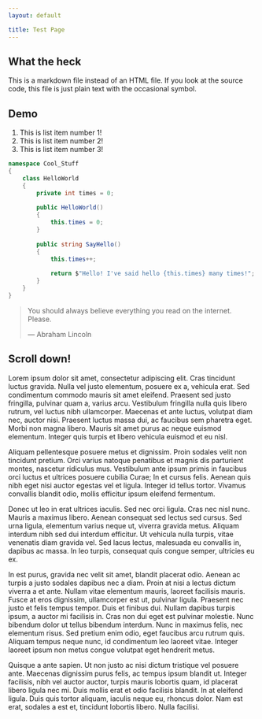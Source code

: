 ```yaml
---
layout: default

title: Test Page
---
```

## What the heck

This is a markdown file instead of an HTML file. If you look at the source code, this file is just plain text with the occasional symbol.

## Demo

1. This is list item number 1!
2. This is list item number 2!
3. This is list item number 3!

``` c#
namespace Cool_Stuff
{
	class HelloWorld
	{
		private int times = 0;
		
		public HelloWorld()
		{
			this.times = 0;
		}
		
		public string SayHello()
		{
			this.times++;
			
			return $"Hello! I've said hello {this.times} many times!";
		}
	}
}
```

> You should always believe everything you read on the internet. Please.
> 
> &mdash; Abraham Lincoln

## Scroll down!

Lorem ipsum dolor sit amet, consectetur adipiscing elit. Cras tincidunt luctus gravida. Nulla vel justo elementum, posuere ex a, vehicula erat. Sed condimentum commodo mauris sit amet eleifend. Praesent sed justo fringilla, pulvinar quam a, varius arcu. Vestibulum fringilla nulla quis libero rutrum, vel luctus nibh ullamcorper. Maecenas et ante luctus, volutpat diam nec, auctor nisi. Praesent luctus massa dui, ac faucibus sem pharetra eget. Morbi non magna libero. Mauris sit amet purus ac neque euismod elementum. Integer quis turpis et libero vehicula euismod et eu nisl.

Aliquam pellentesque posuere metus et dignissim. Proin sodales velit non tincidunt pretium. Orci varius natoque penatibus et magnis dis parturient montes, nascetur ridiculus mus. Vestibulum ante ipsum primis in faucibus orci luctus et ultrices posuere cubilia Curae; In et cursus felis. Aenean quis nibh eget nisi auctor egestas vel et ligula. Integer id tellus tortor. Vivamus convallis blandit odio, mollis efficitur ipsum eleifend fermentum.

Donec ut leo in erat ultrices iaculis. Sed nec orci ligula. Cras nec nisl nunc. Mauris a maximus libero. Aenean consequat sed lectus sed cursus. Sed urna ligula, elementum varius neque ut, viverra gravida metus. Aliquam interdum nibh sed dui interdum efficitur. Ut vehicula nulla turpis, vitae venenatis diam gravida vel. Sed lacus lectus, malesuada eu convallis in, dapibus ac massa. In leo turpis, consequat quis congue semper, ultricies eu ex.

In est purus, gravida nec velit sit amet, blandit placerat odio. Aenean ac turpis a justo sodales dapibus nec a diam. Proin at nisi a lectus dictum viverra a et ante. Nullam vitae elementum mauris, laoreet facilisis mauris. Fusce at eros dignissim, ullamcorper est ut, pulvinar ligula. Praesent nec justo et felis tempus tempor. Duis et finibus dui. Nullam dapibus turpis ipsum, a auctor mi facilisis in. Cras non dui eget est pulvinar molestie. Nunc bibendum dolor ut tellus bibendum interdum. Nunc in maximus felis, nec elementum risus. Sed pretium enim odio, eget faucibus arcu rutrum quis. Aliquam tempus neque nunc, id condimentum leo laoreet vitae. Integer laoreet ipsum non metus congue volutpat eget hendrerit metus.

Quisque a ante sapien. Ut non justo ac nisi dictum tristique vel posuere ante. Maecenas dignissim purus felis, ac tempus ipsum blandit ut. Integer facilisis, nibh vel auctor auctor, turpis mauris lobortis quam, id placerat libero ligula nec mi. Duis mollis erat et odio facilisis blandit. In at eleifend ligula. Duis quis tortor aliquam, iaculis neque eu, rhoncus dolor. Nam est erat, sodales a est et, tincidunt lobortis libero. Nulla facilisi.
